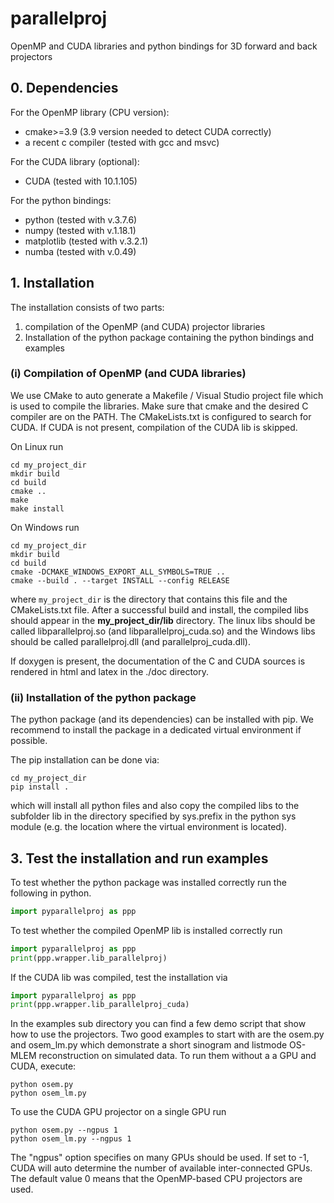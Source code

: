 # parallelproj
OpenMP and CUDA libraries and python bindings for 3D forward and back projectors

## 0. Dependencies

For the OpenMP library (CPU version):
- cmake>=3.9 (3.9 version needed to detect CUDA correctly)
- a recent c compiler (tested with gcc and msvc)

For the CUDA library (optional):
- CUDA (tested with 10.1.105)

For the python bindings:
- python (tested with v.3.7.6)
- numpy  (tested with v.1.18.1)
- matplotlib (tested with v.3.2.1)
- numba (tested with v.0.49)

## 1. Installation

The installation consists of two parts:
1. compilation of the OpenMP (and CUDA) projector libraries
2. Installation of the python package containing the python bindings and examples

### (i) Compilation of OpenMP (and CUDA libraries)

We use CMake to auto generate a Makefile / Visual Studio project file which is used to compile the libraries. Make sure that cmake and the desired C compiler are on the PATH. The CMakeLists.txt is configured to search for CUDA. If CUDA is not present, compilation of the CUDA lib is skipped.

On Linux run
```
cd my_project_dir
mkdir build
cd build
cmake ..
make 
make install
```

On Windows run
```
cd my_project_dir
mkdir build
cd build
cmake -DCMAKE_WINDOWS_EXPORT_ALL_SYMBOLS=TRUE ..
cmake --build . --target INSTALL --config RELEASE
```
where ```my_project_dir``` is the directory that contains this file and the CMakeLists.txt file.
After a successful build and install, the compiled libs should appear in the **my_project_dir/lib** directory. The linux libs should be called libparallelproj.so (and libparallelproj_cuda.so) and the Windows libs should be called parallelproj.dll (and parallelproj_cuda.dll).



If doxygen is present, the documentation of the C and CUDA sources is rendered in html and latex in the ./doc directory.

### (ii) Installation of the python package

The python package (and its dependencies) can be installed with pip. We recommend to install the package in a dedicated virtual environment if possible.

The pip installation can be done via:
```
cd my_project_dir
pip install .
```
which will install all python files and also copy the compiled libs to the subfolder lib in the directory specified by sys.prefix in the python sys module (e.g. the location where the virtual environment is located).

## 3. Test the installation and run examples

To test whether the python package was installed correctly run the following in python.
```python
import pyparallelproj as ppp
``` 

To test whether the compiled OpenMP lib is installed correctly run
```python
import pyparallelproj as ppp
print(ppp.wrapper.lib_parallelproj) 
``` 

If the CUDA lib was compiled, test the installation via
```python
import pyparallelproj as ppp
print(ppp.wrapper.lib_parallelproj_cuda) 
``` 

In the examples sub directory you can find a few demo script that show how to use the projectors. Two good examples to start with are the osem.py and osem_lm.py which demonstrate a short sinogram and listmode OS-MLEM reconstruction on simulated data. To run them without a a GPU and CUDA, execute:

```
python osem.py
python osem_lm.py
```
To use the CUDA GPU projector on a single GPU run
```
python osem.py --ngpus 1
python osem_lm.py --ngpus 1
```
The "ngpus" option specifies on many GPUs should be used. If set to -1, CUDA will auto determine the number of available inter-connected GPUs. The default value 0 means that the OpenMP-based CPU projectors are used.



 


